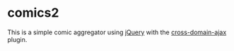 comics2
=======

This is a simple comic aggregator using [jQuery][1] with the [cross-domain-ajax][2] plugin.

[1]: http://jquery.com/
[2]: https://github.com/padolsey/jQuery-Plugins/tree/master/cross-domain-ajax